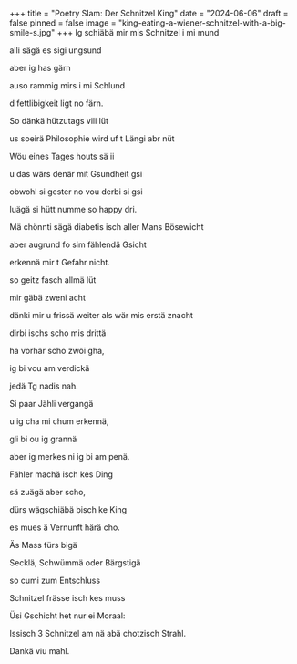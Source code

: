 +++
title = "Poetry Slam: Der Schnitzel King"
date = "2024-06-06"
draft = false
pinned = false
image = "king-eating-a-wiener-schnitzel-with-a-big-smile-s.jpg"
+++
Ig schiäbä mir mis Schnitzel i mi mund 

alli sägä es sigi ungsund 

aber ig has gärn 

auso rammig mirs i mi Schlund

d fettlibigkeit ligt no färn.

So dänkä hützutags vili lüt 

us soeirä Philosophie wird uf t Längi abr nüt

Wöu eines Tages houts sä ii 

u das wärs denär mit Gsundheit gsi

obwohl si gester no vou derbi si gsi 

luägä si hütt numme so happy dri.

Mä chönnti sägä diabetis isch aller Mans Bösewicht 

aber augrund fo sim fählendä Gsicht

erkennä mir t Gefahr nicht.

so geitz fasch allmä lüt 

mir gäbä zweni acht 

dänki mir u frissä weiter als wär mis erstä znacht

dirbi ischs scho mis drittä 

ha vorhär scho zwöi gha,

ig bi vou am verdickä 

jedä Tg nadis nah.

Si paar Jähli vergangä 

u ig cha mi chum erkennä,

gli bi ou ig grannä 

aber ig merkes ni ig bi am penä.

Fähler machä isch kes Ding 

sä zuägä aber scho,

dürs wägschiäbä bisch ke King 

es mues ä Vernunft härä cho.

Äs Mass fürs bigä 

Secklä, Schwümmä oder Bärgstigä

so cumi zum Entschluss 

Schnitzel frässe isch kes muss

Üsi Gschicht het nur ei Moraal:

Issisch 3 Schnitzel am nä abä chotzisch Strahl.

Dankä viu mahl.